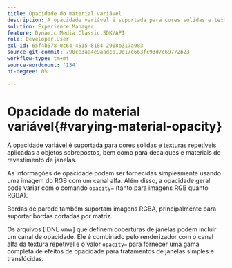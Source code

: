 ```yaml
---
title: Opacidade do material variável
description: A opacidade variável é suportada para cores sólidas e texturas repetíveis aplicadas a objetos sobrepostos, bem como para decalques e materiais de revestimento de janelas.
solution: Experience Manager
feature: Dynamic Media Classic,SDK/API
role: Developer,User
exl-id: 65f4b578-0c64-4515-8184-2908b317a983
source-git-commit: 790ce3aa4e9aadc019d17e663fc93d7c69772b23
workflow-type: tm+mt
source-wordcount: '134'
ht-degree: 0%

---
```


# Opacidade do material variável{#varying-material-opacity}

A opacidade variável é suportada para cores sólidas e texturas repetíveis aplicadas a objetos sobrepostos, bem como para decalques e materiais de revestimento de janelas.

As informações de opacidade podem ser fornecidas simplesmente usando uma imagem do RGB com um canal alfa. Além disso, a opacidade geral pode variar com o comando `opacity=` (tanto para imagens RGB quanto RGBA).

Bordas de parede também suportam imagens RGBA, principalmente para suportar bordas cortadas por matriz.

Os arquivos [!DNL vnw] que definem coberturas de janelas podem incluir um canal de opacidade. Ele é combinado pelo renderizador com o canal alfa da textura repetível e o valor `opacity=` para fornecer uma gama completa de efeitos de opacidade para tratamentos de janelas simples e translúcidas.
